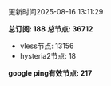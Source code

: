 更新时间2025-08-16 13:11:29

**总订阅: 188**
**总节点: 36712**
- vless节点: 13156
- hysteria2节点: 18

**google ping有效节点: 217**
